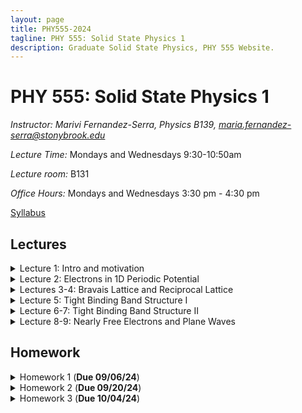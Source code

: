 ```yaml
---
layout: page
title: PHY555-2024
tagline: PHY 555: Solid State Physics 1
description: Graduate Solid State Physics, PHY 555 Website.
---
```


# PHY 555: Solid State Physics 1

*Instructor: Marivi Fernandez-Serra, Physics B139, maria.fernandez-serra@stonybrook.edu*  

*Lecture Time:* Mondays and Wednesdays 9:30-10:50am

*Lecture room:* B131

*Office Hours:* Mondays and Wednesdays 3:30 pm - 4:30 pm

[Syllabus](pages/syllabus.html)

## Lectures

<details>
  <summary>Lecture 1: Intro and motivation</summary>

<ul>
  <li> <a href="./pages/Lectures/L1/Lec1.pdf" target="_blank" rel="noopener noreferrer">Lecture 1 notes</a>  </li>
  <li> Readings: </li>
  <ul>
  <li> <a href="./pages/Lectures/L1/Anderson-MoreIsDifferent.pdf" target="_blank" rel="noopener noreferrer">More is Different, Phil Anderson</a> </li>
  <li> <a href="./pages/Lectures/L1/Vishik-TheJoyOfCondensedMatterPhysics.pdf" target="_blank" rel="noopener noreferrer">The Joy Of Condensed Matter Physics, Inna Vishik</a> </li>
  </ul>
</ul>
</details>

<details>
  <summary>Lecture 2: Electrons in 1D Periodic Potential</summary>

<ul>
  <li> <a href="./pages/Lectures/L2/L2.pdf" target="_blank" rel="noopener noreferrer">Lecture 2 notes</a>  </li>
  <li> Readings: </li>
  <ul>
  <li> Grosso and Parravicini, Chapter I.1 </li>
  </ul>
  <ul>
  <li> Ashcroft and Mermin, Chapter 8 </li>
  </ul>

  
</ul>
</details>

<details>
  <summary>Lectures 3-4: Bravais Lattice and Reciprocal Lattice</summary>

<ul>
  <li> <a href="./pages/Lectures/L3/L3.pdf" target="_blank" rel="noopener noreferrer">Lecture 3 notes</a>  </li>
   <li> <a href="./pages/Lectures/L3/L3-slides.pdf" target="_blank" rel="noopener noreferrer">Lecture 3 slides</a>  </li>
   
    <li> <a href="https://lampz.tugraz.at/~hadley/ss1/bzones/" target="_blank" rel="noopener noreferrer">Brilloin Zones and High Symmetry directions</a>  </li>
  <li> Readings: </li>
  <ul>
  <li> Grosso and Parravicini, Chapter II </li>
  </ul>
  <ul>
  <li> Ashcroft and Mermin, Chapters 4 & 5</li>
  </ul>
  <ul>
  <li> Cohen and Louie, Chapter II </li>
  </ul>


  
</ul>
</details>

<details>
  <summary>Lecture 5: Tight Binding Band Structure I</summary>

<ul>
  <li> <a href="./pages/Lectures/L5/L5.pdf" target="_blank" rel="noopener noreferrer">Lecture 5 notes</a>  </li>
  <li> Readings: </li>
  <ul>
  <li> Grosso and Parravicini, Chapter I.4 </li>
  </ul>
  <ul>
  <li> Ashcroft and Mermin, Chapter 10 </li>
  </ul>
  <ul>
  <li> Ziman, Chapter 3 </li>
  </ul>


  
</ul>
</details>

<details>
  <summary>Lecture 6-7: Tight Binding Band Structure II</summary>

<ul>
  <li> <a href="./pages/Lectures/L6/L6.pdf" target="_blank" rel="noopener noreferrer">Lecture 6 notes</a>  </li>
  
  <li> <a href="./pages/Lectures/L6/L6Slides.pdf" target="_blank" rel="noopener noreferrer">Lecture 6 slides</a>  </li>
  
  <li> <a href="./pages/Lectures/L6/Chadi-Cohen.pdf" target="_blank" rel="noopener noreferrer">Chadi-Cohen Paper</a>  </li>
  
  <li> <a href="https://github.com/rpmuller/TightBinding/blob/master/chadicohen.ipynb" target="_blank" rel="noopener noreferrer">Chadi-Cohen TB program</a>  </li>
  
  <li> Readings: </li>
  <ul>
  <li> Grosso and Parravicini, Chapter I.4 </li>
  </ul>
  <ul>
  <li> Ashcroft and Mermin, Chapter 10 </li>
  </ul>
  <ul>
  <li> Ziman, Chapter 3 </li>
  </ul>
  
</ul>
</details>

<details>
  <summary>Lecture 8-9: Nearly Free Electrons and Plane Waves</summary>

<ul>
  <li> <a href="./pages/Lectures/L8/L8.pdf" target="_blank" rel="noopener noreferrer">Lecture 8-9 notes</a>  </li>
  <li> <a href="./pages/Lectures/L8/Lec8-9-slides.pdf" target="_blank" rel="noopener noreferrer">Lecture 8-9 slides</a>  </li>
  <li> Readings: </li>
  <ul>
  <li> Grosso and Parravicini, Chapter I.5 </li>
  </ul>
  <ul>
  <li> Ashcroft and Mermin, Chapter 9 </li>
  </ul>
  <ul>
  <li> Ziman, Chapter 3 </li>
  </ul>

  
</ul>
</details>



## Homework

<details>
  <summary>Homework 1 (<b>Due 09/06/24</b>)</summary>

<ul>
  <li><a href="./pages/HW/HW1.pdf" target="_blank" rel="noopener noreferrer">Homework 1</a> </li>
</ul>
</details>

<details>
  <summary>Homework 2 (<b>Due 09/20/24</b>)</summary>

<ul>
  <li><a href="./pages/HW/HW2.pdf" target="_blank" rel="noopener noreferrer">Homework 2</a> </li>
</ul>
</details>


<details>
  <summary>Homework 3 (<b>Due 10/04/24</b>)</summary>

<ul>
  <li><a href="./pages/HW/HW3.pdf" target="_blank" rel="noopener noreferrer">Homework 3</a> </li>
</ul>
</details>



